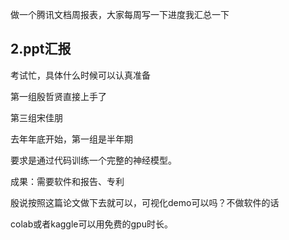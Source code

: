 做一个腾讯文档周报表，大家每周写一下进度我汇总一下



## 2.ppt汇报

考试忙，具体什么时候可以认真准备



第一组殷哲贤直接上手了

第三组宋佳朋



去年年底开始，第一组是半年期

要求是通过代码训练一个完整的神经模型。

成果：需要软件和报告、专利

殷说按照这篇论文做下去就可以，可视化demo可以吗？不做软件的话





colab或者kaggle可以用免费的gpu时长。
